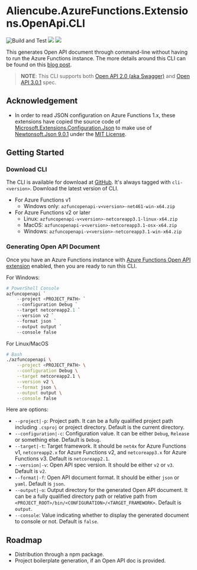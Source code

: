 # Aliencube.AzureFunctions.Extensions.OpenApi.CLI #

![Build and Test](https://github.com/aliencube/AzureFunctions.Extensions/workflows/Build%20and%20Test/badge.svg) [![](https://img.shields.io/static/v1?label=tag&message=cli-*&color=brightgreen)](https://github.com/aliencube/AzureFunctions.Extensions/releases) [![](https://img.shields.io/static/v1?label=tag&message=cli-*&color=brightgreen)](https://github.com/aliencube/AzureFunctions.Extensions/releases)

This generates Open API document through command-line without having to run the Azure Functions instance. The more details around this CLI can be found on this [blog post](https://devkimchi.com/2020/07/08/generating-open-api-doc-for-azure-functions-in-command-line/).

> **NOTE**: This CLI supports both [Open API 2.0 (aka Swagger)](https://github.com/OAI/OpenAPI-Specification/blob/master/versions/2.0.md) and [Open API 3.0.1](https://github.com/OAI/OpenAPI-Specification/blob/master/versions/3.0.1.md) spec.


## Acknowledgement ##

* In order to read JSON configuration on Azure Functions 1.x, these extensions have copied the source code of [Microsoft.Extensions.Configuration.Json](https://github.com/aspnet/Extensions/tree/master/src/Configuration/Config.Json) to make use of [Newtonsoft.Json 9.0.1](https://www.nuget.org/packages/Newtonsoft.Json/9.0.1) under the [MIT License](http://opensource.org/licenses/MIT).


## Getting Started ##

### Download CLI ###

The CLI is available for download at [GitHub](https://github.com/aliencube/AzureFunctions.Extensions/releases). It's always tagged with `cli-<version>`. Download the latest version of CLI.

* For Azure Functions v1
  * Windows only: `azfuncopenapi-v<version>-net461-win-x64.zip`
* For Azure Functions v2 or later
  * Linux: `azfuncopenapi-v<version>-netcoreapp3.1-linux-x64.zip`
  * MacOS: `azfuncopenapi-v<version>-netcoreapp3.1-osx-x64.zip`
  * Windows: `azfuncopenapi-v<version>-netcoreapp3.1-win-x64.zip`


### Generating Open API Document ###

Once you have an Azure Functions instance with [Azure Functions Open API extension](openapi.md) enabled, then you are ready to run this CLI.

For Windows:

```powershell
# PowerShell Console
azfuncopenapi `
    --project <PROJECT_PATH> `
    --configuration Debug `
    --target netcoreapp2.1 `
    --version v2 `
    --format json `
    --output output `
    --console false
```

For Linux/MacOS

```bash
# Bash
./azfuncopenapi \
    --project <PROJECT_PATH> \
    --configuration Debug \
    --target netcoreapp2.1 \
    --version v2 \
    --format json \
    --output output \
    --console false
```

Here are options:

* `--project|-p`: Project path. It can be a fully qualified project path including `.csproj` or project directory. Default is the current directory.
* `--configuration|-c`: Configuration value. It can be either `Debug`, `Release` or something else. Default is `Debug`.
* `--target|-t`: Target framework. It should be `net4x` for Azure Functions v1, `netcoreapp2.x` for Azure Functions v2, and `netcoreapp3.x` for Azure Functions v3. Default is `netcoreapp2.1`.
* `--version|-v`: Open API spec version. It should be either `v2` or `v3`. Default is `v2`.
* `--format|-f`: Open API document format. It should be either `json` or `yaml`. Default is `json`.
* `--output|-o`: Output directory for the generated Open API document. It can be a fully qualified directory path or relative path from `<PROJECT_ROOT>/bin/<CONFIGURATION>/<TARGET_FRAMEWORK>`. Default is `output`.
* `--console`: Value indicating whether to display the generated document to console or not. Default is `false`.


## Roadmap ##

* Distribution through a npm package.
* Project boilerplate generation, if an Open API doc is provided.

